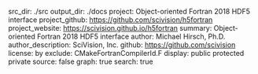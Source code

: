 src_dir: ./src
output_dir: ./docs
project: Object-oriented Fortran 2018 HDF5 interface
project_github: https://github.com/scivision/h5fortran
project_website: https://scivision.github.io/h5fortran
summary: Object-oriented Fortran 2018 HDF5 interface
author: Michael Hirsch, Ph.D.
author_description: SciVision, Inc.
github: https://github.com/scivision
license: by
exclude: CMakeFortranCompilerId.F
display: public
         protected
         private
source: false
graph: true
search: true
